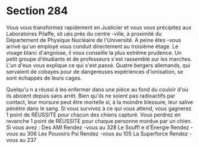 # Section 284

Vous vous transformez rapidement en Justicier et vous vous précipitez aux Laboratoires
Pilaffe, sit ués près du centre -ville, à proximité du Département de Physique Nucléaire de
l'Université. A peine êtes -vous arrivé qu'un employé vous conduit directement au
troisième étage. Le visage blanc d'angoisse, il vous conseille la plus extrême prudence.
Un petit  groupe d'étudiants et de professeurs s'est rassemblé sur les marches. L'un d'eux
vous explique ce qui s'est passé. Quatre bergers allemands, qui servaient de cobayes pour
de dangereuses expériences d'ionisation, se sont échappés de leurs cages.

Quelqu'u n a réussi à les enfermer dans une pièce au fond du couloir d'où ils aboient
depuis sans arrêt. Bien qu'ils ne soient pas radioactifs par contact, leur morsure peut être
mortelle si, à la moindre blessure, leur salive pénètre dans le sang. Si vous survivez  à ce
qui vous attend, vous gagnerez 1 point de RÉUSSITE pour chacun des chiens capturé.
Vous perdrez en revanche 1 point de RÉUSSITE pour chaque personne mordue par un
chien. Si vous avez :
Des AMI  Rendez -vous au  328
Le Souffl e d'Énergie   Rendez -vous au  306
Les Pouvoirs Psi   Rendez -vous au  105
La Superforce   Rendez -vous au  237